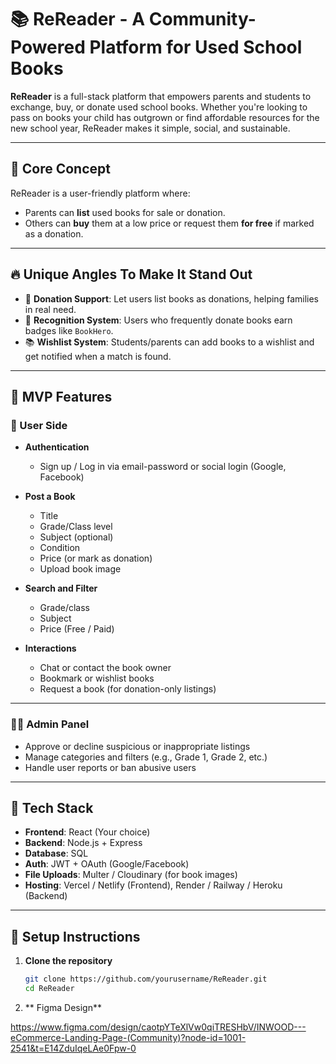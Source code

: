 # 📚 ReReader - A Community-Powered Platform for Used School Books

**ReReader** is a full-stack platform that empowers parents and students to exchange, buy, or donate used school books. Whether you're looking to pass on books your child has outgrown or find affordable resources for the new school year, ReReader makes it simple, social, and sustainable.

---

## 🎯 Core Concept

ReReader is a user-friendly platform where:
- Parents can **list** used books for sale or donation.
- Others can **buy** them at a low price or request them **for free** if marked as a donation.

---

## 🔥 Unique Angles To Make It Stand Out

- 💝 **Donation Support**: Let users list books as donations, helping families in real need.
- 🏅 **Recognition System**: Users who frequently donate books earn badges like `BookHero`.
- 📚 **Wishlist System**: Students/parents can add books to a wishlist and get notified when a match is found.

---

## 🧱 MVP Features

### 👤 User Side

- **Authentication**
  - Sign up / Log in via email-password or social login (Google, Facebook)
  
- **Post a Book**
  - Title
  - Grade/Class level
  - Subject (optional)
  - Condition
  - Price (or mark as donation)
  - Upload book image

- **Search and Filter**
  - Grade/class
  - Subject
  - Price (Free / Paid)

- **Interactions**
  - Chat or contact the book owner
  - Bookmark or wishlist books
  - Request a book (for donation-only listings)

---

### 🧑‍💻 Admin Panel

- Approve or decline suspicious or inappropriate listings
- Manage categories and filters (e.g., Grade 1, Grade 2, etc.)
- Handle user reports or ban abusive users

---

## 🚀 Tech Stack

- **Frontend**:  React (Your choice)
- **Backend**: Node.js + Express
- **Database**: SQL
- **Auth**: JWT + OAuth (Google/Facebook)
- **File Uploads**: Multer / Cloudinary (for book images)
- **Hosting**: Vercel / Netlify (Frontend), Render / Railway / Heroku (Backend)

---

## 📌 Setup Instructions

1. **Clone the repository**
   ```bash
   git clone https://github.com/yourusername/ReReader.git
   cd ReReader


2. ** Figma Design**

https://www.figma.com/design/caotpYTeXlVw0qiTRESHbV/INWOOD---eCommerce-Landing-Page-(Community)?node-id=1001-2541&t=E14ZduIqeLAe0Fpw-0
